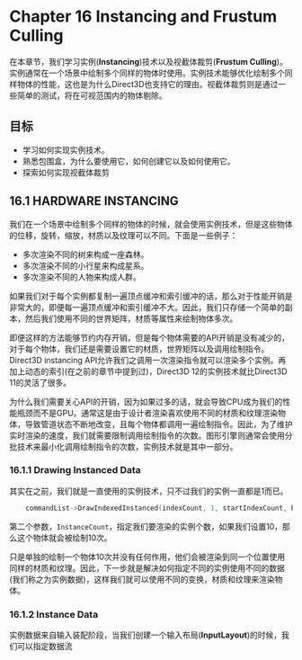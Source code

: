 # Chapter 16 Instancing and Frustum Culling

在本章节，我们学习实例(**Instancing**)技术以及视截体裁剪(**Frustum Culling**)。实例通常在一个场景中绘制多个同样的物体时使用。实例技术能够优化绘制多个同样物体的性能，这也是为什么Direct3D也支持它的理由。视截体裁剪则是通过一些简单的测试，将在可视范围内的物体剔除。

## 目标

- 学习如何实现实例技术。
- 熟悉包围盒，为什么要使用它，如何创建它以及如何使用它。
- 探索如何实现视截体裁剪

## 16.1 HARDWARE INSTANCING

我们在一个场景中绘制多个同样的物体的时候，就会使用实例技术，但是这些物体的位移，旋转，缩放，材质以及纹理可以不同。下面是一些例子：

- 多次渲染不同的树来构成一座森林。
- 多次渲染不同的小行星来构成星系。
- 多次渲染不同的人物来构成人群。

如果我们对于每个实例都复制一遍顶点缓冲和索引缓冲的话，那么对于性能开销是非常大的，即便每一遍顶点缓冲和索引缓冲不大。因此，我们只存储一个简单的副本，然后我们使用不同的世界矩阵，材质等属性来绘制物体多次。

即便这样的方法能够节约内存开销，但是每个物体需要的API开销是没有减少的，对于每个物体，我们还是需要设置它的材质，世界矩阵以及调用绘制指令。Direct3D instancing API允许我们之调用一次渲染指令就可以渲染多个实例。再加上动态的索引(在之前的章节中提到过)，Direct3D 12的实例技术就比Direct3D 11的灵活了很多。

为什么我们需要关心API的开销，因为如果过多的话，就会导致CPU成为我们的性能瓶颈而不是GPU。通常这是由于设计者渲染喜欢使用不同的材质和纹理渲染物体，导致管道状态不断地改变，且每个物体都调用一遍绘制指令。因此，为了维护实时渲染的速度，我们就需要限制调用绘制指令的次数。图形引擎则通常会使用分批技术来最小化调用绘制指令的次数，实例技术就是其中一部分。

### 16.1.1 Drawing Instanced Data

其实在之前，我们就是一直使用的实例技术，只不过我们的实例一直都是1而已。

```C++
    commandList->DrawIndexedInstanced(indexCount, 1, startIndexCount, baseVertexLocation);
```

第二个参数，`InstanceCount`，指定我们要渲染的实例个数，如果我们设置10，那么这个物体就会被绘制10次。

只是单独的绘制一个物体10次并没有任何作用，他们会被渲染到同一个位置使用同样的材质和纹理。因此，下一步就是解决如何指定不同的实例使用不同的数据(我们称之为实例数据)，这样我们就可以使用不同的变换，材质和纹理来渲染物体。

### 16.1.2 Instance Data

实例数据来自输入装配阶段，当我们创建一个输入布局(**InputLayout**)的时候，我们可以指定数据流
